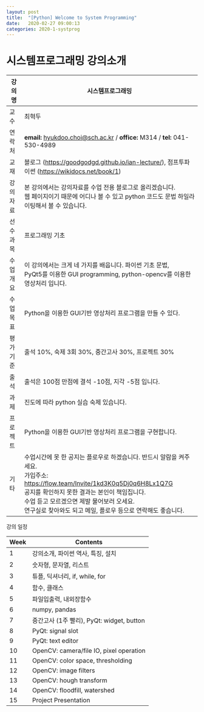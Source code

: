 ```yaml
---
layout: post
title:  "[Python] Welcome to System Programming"
date:   2020-02-27 09:00:13
categories: 2020-1-systprog
---
```


# 시스템프로그래밍 강의소개



| 강의명 | 시스템프로그래밍 |
| --------| ---------------------------------------------------------- |
| 교수     | 최혁두                                                       |
| 연락처   | **email:** hyukdoo.choi@sch.ac.kr /  **office:** M314 / **tel:**  041-530-4989 |
| 교재     | 블로그 (<https://goodgodgd.github.io/ian-lecture/>), 점프투파이썬 (<https://wikidocs.net/book/1>) |
| 강의자료  | 본 강의에서는 강의자료를 수업 전용 블로그로 올리겠습니다. <br/>웹 페이지이기 때문에 어디나 볼 수 있고 python 코드도 문법 하일라이팅해서 볼 수 있습니다. |
| 선수과목 | 프로그래밍 기초 |
| 수업개요 | 이 강의에서는 크게 네 가지를 배웁니다. 파이썬 기초 문법,  <br/> PyQt5를 이용한 GUI programming, python-opencv를 이용한 영상처리 입니다. |
| 수업목표 | Python을 이용한 GUI기반 영상처리 프로그램을 만들 수 있다. |
| 평가기준 | 출석 10%, 숙제 3회 30%, 중간고사 30%, 프로젝트 30% |
| 출석 | 출석은 100점 만점에 결석 -10점, 지각 -5점 입니다. |
| 과제 | 진도에 따라 python 실습 숙제 있습니다. |
| 프로젝트 | Python을 이용한 GUI기반 영상처리 프로그램을 구현합니다. |
| 기타 | 수업시간에 못 한 공지는 플로우로 하겠습니다. 반드시 알람을 켜주세요. <br/>가입주소: <https://flow.team/Invite/1kd3K0q5Dj0q6H8Lx1Q7G> <br/>공지를 확인하지 못한 결과는 본인이 책임집니다. <br/>수업 듣고 모르겠으면 제발 물어보러 오세요. <br/>연구실로 찾아와도 되고 메일, 플로우 등으로 연락해도 좋습니다. |

강의 일정

| Week | Contents                                  |
| ---- | ----------------------------------------- |
| 1    | 강의소개, 파이썬 역사, 특징, 설치         |
| 2    | 숫자형, 문자열, 리스트                    |
| 3    | 튜플, 딕셔너리, if, while, for            |
| 4    | 함수, 클래스                              |
| 5    | 파일입출력, 내외장함수                    |
| 6    | numpy, pandas                             |
| 7    | 중간고사 (1주 빨리), PyQt: widget, button |
| 8    | PyQt: signal slot                         |
| 9    | PyQt: text editor                         |
| 10   | OpenCV: camera/file IO, pixel operation   |
| 11   | OpenCV: color space, thresholding         |
| 12   | OpenCV: image filters                     |
| 13   | OpenCV: hough transform                   |
| 14   | OpenCV: floodfill, watershed              |
| 15   | Project Presentation                      |

